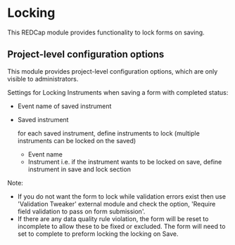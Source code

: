 # Locking

This REDCap module provides functionality to lock forms on saving.



## Project-level configuration options

This module provides project-level configuration options, which are only visible to
administrators.

Settings for Locking Instruments when saving a form with completed status:
* Event name of saved instrument
* Saved instrument

	for each saved instrument, define instruments to lock (multiple instruments can be locked on the saved) 
	* Event name
	* Instrument
i.e. if the instrument wants to be locked on save, define instrument in save and lock section
	
Note: 
* If you do not want the form to lock while validation errors exist then use 'Validation Tweaker' external module and check the option, 'Require field validation to pass on form submission'.
* If there are any data quality rule violation, the form will be reset to incomplete to allow these to be fixed or excluded. The form will need to set to complete to preform locking the locking on Save.


